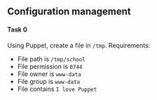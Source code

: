 ## Configuration management

#### Task 0
Using Puppet, create a file in `/tmp`.
Requirements:
- File path is `/tmp/school`
- File permission is `0744`
- File owner is `www-data`
- File group is `www-data`
- File contains `I love Puppet`
